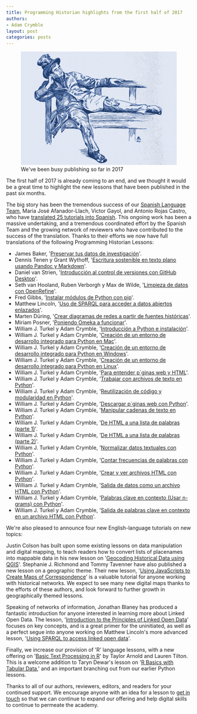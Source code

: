 ```yaml
---
title: Programming Historian highlights from the first half of 2017
authors: 
- Adam Crymble
layout: post
categories: posts 
---
```



<p><figure><img src="../images/roundup2017a/roundup2017a.png" alt=""/><figcaption>
    We've been busy publishing so far in 2017</figcaption></figure></p>

The first half of 2017 is already coming to an end, and we thought it would be a great time to highlight the new lessons that have been published in the past six months.

The big story has been the tremendous success of our [Spanish Language Team](http://programminghistorian.org/posts/announcing-new-team-spanish-language-editors), Maria Jos&eacute; Afanador-Llach, Victor Gayol, and Antonio Rojas Castro, who have [translated 25 tutorials into Spanish](http://programminghistorian.org/es/lecciones/). This ongoing work has been a massive undertaking, and a tremendous coordinated effort by the Spanish Team and the growing network of reviewers who have contributed to the success of the translation. Thanks to their efforts we now have full translations of the following Programming Historian Lessons:

* James Baker, '[Preservar tus datos de investigaci&oacute;n](http://programminghistorian.org/es/lecciones/preservar-datos-de-investigacion)'.
* Dennis Tenen y Grant Wythoff, '[Escritura sostenible en texto plano usando Pandoc y Markdown](http://programminghistorian.org/es/lecciones/escritura-sostenible-usando-pandoc-y-markdown)'.
* Daniel van Strien, '[Introducci&oacute;n al control de versiones con GitHub Desktop](http://programminghistorian.org/es/lecciones/introduccion-control-versiones-github-desktop)'.
* Seth van Hooland, Ruben Verborgh y Max de Wilde, '[Limpieza de datos con OpenRefine](http://programminghistorian.org/es/lecciones/limpieza-de-datos-con-OpenRefine)'.
* Fred Gibbs, '[Instalar m&oacute;dulos de Python con pip](http://programminghistorian.org/es/lecciones/instalar-modulos-python-pip)'.
* Matthew Lincoln, '[Uso de SPARQL para acceder a datos abiertos enlazados](http://programminghistorian.org/es/lecciones/sparql-datos-abiertos-enlazados)'.
* Marten D&uuml;ring, '[Crear diagramas de redes a partir de fuentes hist&oacute;ricas](http://programminghistorian.org/es/lecciones/creando-diagramas-de-redes-desde-fuentes-historicas)'.
* Miriam Posner, '[Poniendo Omeka a funcionar](http://programminghistorian.org/es/lecciones/poniendo-omeka-a-funcionar)'.
* William J. Turkel y Adam Crymble, '[Introducci&oacute;n a Python e instalaci&oacute;n](http://programminghistorian.org/es/lecciones/introduccion-e-instalacion)'.
* William J. Turkel y Adam Crymble, '[Creaci&oacute;n de un entorno de desarrollo integrado para Python en Mac](http://programminghistorian.org/es/lecciones/instalacion-mac)'.
* William J. Turkel y Adam Crymble, '[Creaci&oacute;n de un entorno de desarrollo integrado para Python en Windows](http://programminghistorian.org/es/lecciones/instalacion-windows)'.
* William J. Turkel y Adam Crymble, '[Creaci&oacute;n de un entorno de desarrollo integrado para Python en Linux](http://programminghistorian.org/es/lecciones/instalacion-linux)'.
* William J. Turkel y Adam Crymble, '[Para entender p&acute;ginas web y HTML](http://programminghistorian.org/es/lecciones/ver-archivos-html)'.
* William J. Turkel y Adam Crymble, '[Trabajar con archivos de texto en Python](http://programminghistorian.org/es/lecciones/trabajar-con-archivos-de-texto)'.
* William J. Turkel y Adam Crymble, '[Reutilizaci&oacute;n de c&oacute;digo y modularidad en Python](http://programminghistorian.org/es/lecciones/reutilizacion-de-codigo-y-modularidad)'.
* William J. Turkel y Adam Crymble, '[Descargar p&acute;ginas web con Python](http://programminghistorian.org/es/lecciones/trabajar-con-paginas-web)'.
* William J. Turkel y Adam Crymble, '[Manipular cadenas de texto en Python](http://programminghistorian.org/es/lecciones/manipular-cadenas-de-caracteres-en-python)'.
* William J. Turkel y Adam Crymble, '[De HTML a una lista de palabras (parte 1)](http://programminghistorian.org/es/lecciones/de-html-a-lista-de-palabras-1)'.
* William J. Turkel y Adam Crymble, '[De HTML a una lista de palabras (parte 2)](http://programminghistorian.org/es/lecciones/de-html-a-lista-de-palabras-2)'.
* William J. Turkel y Adam Crymble, '[Normalizar datos textuales con Python](http://programminghistorian.org/es/lecciones/normalizar-datos)'.
* William J. Turkel y Adam Crymble, '[Contar frecuencias de palabras con Python](http://programminghistorian.org/es/lecciones/contar-frecuencias)'.
* William J. Turkel y Adam Crymble, '[Crear y ver archivos HTML con Python](http://programminghistorian.org/es/lecciones/crear-y-ver-archivos-html-con-python)'.
* William J. Turkel y Adam Crymble, '[Salida de datos como un archivo HTML con Python](http://programminghistorian.org/es/lecciones/salida-de-datos-como-archivo-html)'.
* William J. Turkel y Adam Crymble, '[Palabras clave en contexto (Usar n-grams) con Python](http://programminghistorian.org/es/lecciones/palabras-clave-en-contexto-n-grams)'.
* William J. Turkel y Adam Crymble, '[Salida de palabras clave en contexto en un archivo HTML con Python](http://programminghistorian.org/es/lecciones/salida-palabras-clave-contexto-ngrams)'.

We're also pleased to announce four new English-language tutorials on new topics:

Justin Colson has built upon some existing lessons on data manipulation and digital mapping, to teach readers how to convert lists of placenames into mappable data in his new lesson on '[Geocoding Historical Data using QGIS](http://programminghistorian.org/lessons/geocoding-qgis)'. Stephanie J. Richmond and Tommy Tavenner have also published a new lesson on a geographic theme. Their new lesson, '[Using JavaScripts to Create Maps of Correspondence](http://programminghistorian.org/lessons/using-javascript-to-create-maps)' is a valuable tutorial for anyone working with historical networks. We expect to see many new digital maps thanks to the efforts of these authors, and look forward to further growth in geographically themed lessons.

Speaking of networks of information, Jonathan Blaney has produced a fantastic introduction for anyone interested in learning more about Linked Open Data. The lesson, '[Introduction to the Principles of Linked Open Data](http://programminghistorian.org/lessons/intro-to-linked-data)' focuses on key concepts, and is a great primer for the uninitiated, as well as a perfect segue into anyone working on Matthew Lincoln's more advanced lesson, '[Using SPARQL to access linked open data](http://programminghistorian.org/lessons/graph-databases-and-SPARQL)'.

Finally, we increase our provision of 'R' language lessons, with a new offering on '[Basic Text Processing in R](http://programminghistorian.org/lessons/basic-text-processing-in-r)' by Taylor Arnold and Lauren Tilton. This is a welcome addition to Taryn Dewar's lesson on '[R Basics with Tabular Data](http://programminghistorian.org/lessons/r-basics-with-tabular-data),' and an important branching out from our earlier Python lessons.

Thanks to all of our authors, reviewers, editors, and readers for your continued support. We encourage anyone with an idea for a lesson to [get in touch](http://programminghistorian.org/new-lesson-workflow) so that we can continue to expand our offering and help digital skills to continue to permeate the academy.
